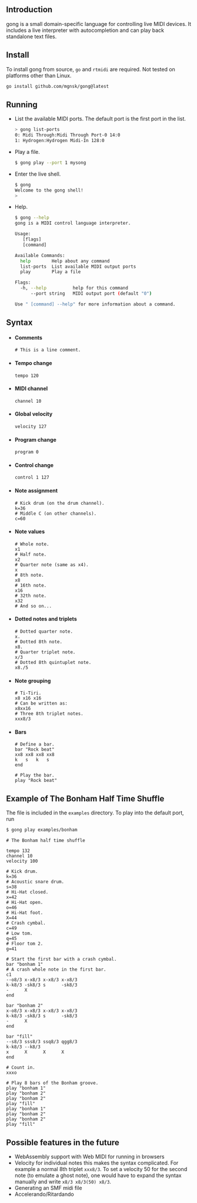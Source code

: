 ## Introduction

gong is a small domain-specific language for controlling live MIDI devices.
It includes a live interpreter with autocompletion and can play back standalone text files.

## Install

To install gong from source, `go` and `rtmidi` are required.
Not tested on platforms other than Linux.

```sh
go install github.com/mgnsk/gong@latest
```

## Running

- List the available MIDI ports. The default port is the first port in the list.
  ```sh
  > gong list-ports
  0: Midi Through:Midi Through Port-0 14:0
  1: Hydrogen:Hydrogen Midi-In 128:0
  ```
- Play a file.
  ```sh
  $ gong play --port 1 mysong
  ```
- Enter the live shell.
  ```sh
  $ gong
  Welcome to the gong shell!
  >
  ```
- Help.

  ```sh
  $ gong --help
  gong is a MIDI control language interpreter.

  Usage:
     [flags]
     [command]

  Available Commands:
    help        Help about any command
    list-ports  List available MIDI output ports
    play        Play a file

  Flags:
    -h, --help          help for this command
        --port string   MIDI output port (default "0")

  Use " [command] --help" for more information about a command.
  ```

## Syntax

- #### Comments
  ```
  # This is a line comment.
  ```
- #### Tempo change
  ```
  tempo 120
  ```
- #### MIDI channel
  ```
  channel 10
  ```
- #### Global velocity
  ```
  velocity 127
  ```
- #### Program change
  ```
  program 0
  ```
- #### Control change
  ```
  control 1 127
  ```
- #### Note assignment
  ```
  # Kick drum (on the drum channel).
  k=36
  # Middle C (on other channels).
  c=60
  ```
- #### Note values
  ```
  # Whole note.
  x1
  # Half note.
  x2
  # Quarter note (same as x4).
  x
  # 8th note.
  x8
  # 16th note.
  x16
  # 32th note.
  x32
  # And so on...
  ```
- #### Dotted notes and triplets
  ```
  # Dotted quarter note.
  x.
  # Dotted 8th note.
  x8.
  # Quarter triplet note.
  x/3
  # Dotted 8th quintuplet note.
  x8./5
  ```
- #### Note grouping
  ```
  # Ti-Tiri.
  x8 x16 x16
  # Can be written as:
  x8xx16
  # Three 8th triplet notes.
  xxx8/3
  ```
- #### Bars

  ```
  # Define a bar.
  bar "Rock beat"
  xx8 xx8 xx8 xx8
  k   s   k   s
  end

  # Play the bar.
  play "Rock beat"
  ```

## Example of The Bonham Half Time Shuffle

The file is included in the `examples` directory. To play into the default port, run

```sh
$ gong play examples/bonham
```

```
# The Bonham half time shuffle

tempo 132
channel 10
velocity 100

# Kick drum.
k=36
# Acoustic snare drum.
s=38
# Hi-Hat closed.
x=42
# Hi-Hat open.
o=46
# Hi-Hat foot.
X=44
# Crash cymbal.
c=49
# Low tom.
q=45
# Floor tom 2.
g=41

# Start the first bar with a crash cymbal.
bar "bonham 1"
# A crash whole note in the first bar.
c1
--o8/3 x-x8/3 x-x8/3 x-x8/3
k-k8/3 -sk8/3 s      -sk8/3
-      X
end

bar "bonham 2"
x-o8/3 x-x8/3 x-x8/3 x-x8/3
k-k8/3 -sk8/3 s      -sk8/3
-      X
end

bar "fill"
--s8/3 sss8/3 ssq8/3 qgg8/3
k-k8/3 --k8/3
x      X      X      X
end

# Count in.
xxxo

# Play 8 bars of the Bonham groove.
play "bonham 1"
play "bonham 2"
play "bonham 2"
play "fill"
play "bonham 1"
play "bonham 2"
play "bonham 2"
play "fill"
```

## Possible features in the future

- WebAssembly support with Web MIDI for running in browsers
- Velocity for individual notes
  this makes the syntax complicated. For example a normal 8th triplet `xxx8/3`. To set a velocity 50 for the second note (to emulate a ghost note), one would have to expand the syntax manually and write `x8/3 x8/3(50) x8/3`.
- Generating an SMF midi file
- Accelerando/Ritardando
